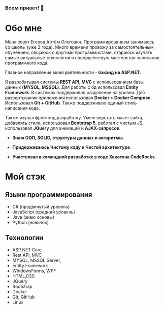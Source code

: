 ### Всем привет! 👋

# Обо мне
Меня зовут Егоров Артём Олегович. Программированием занимаюсь со школы (уже 2 года). Много времени провожу за самостоятельным обучением, общаюсь с другими программистами, стараюсь изучать самые актуальные технологии и совершенствую мастерство написания программного кода.

Главное направление моей деятельности - **бэкэнд на ASP.NET**.

Я разрабатывал системы **REST API, MVC** c использованием базы данных **(MYSQL, MSSQL)**. Для работы с бд использовал **Entity Framework**. В системах поддерживал разделение на уровни. Для развертывания приложения использовал **Docker + Docker Compose**. Использовал **Git + GitHub**. Также поддерживаю единый стиль написания кода.

Также изучал фронтэнд разработку. Умею верстать макет сайта, добавлять стили, использовал **Bootstrap 5**, работал с чистым JS, использовал **JQuery** для анимаций и **AJAX-запросов**.  

- **Знаю ООП, SOLID, структуры данных и алгоритмы**.

- **Придерживаюсь Чистому коду и Чистой архитектуре**.

- **Участвовал в командной разработке в ходе Хакатона CodeRocks**.

# Мой стэк
## Языки программирования
- C# (продвинутый уровень)
- JavaScript (средний уровень)
- Java (знаю основы)
- Python (новичок)
## Технологии
- ASP.NET Core
- Rest API, MVC
- MYSQL, MSSQL Server,
- Entity Framework
- WindowsForms, WPF 
- HTML,CSS
- JQuery
- Bootstrap
- Docker
- Git, GitHub
- Linux


